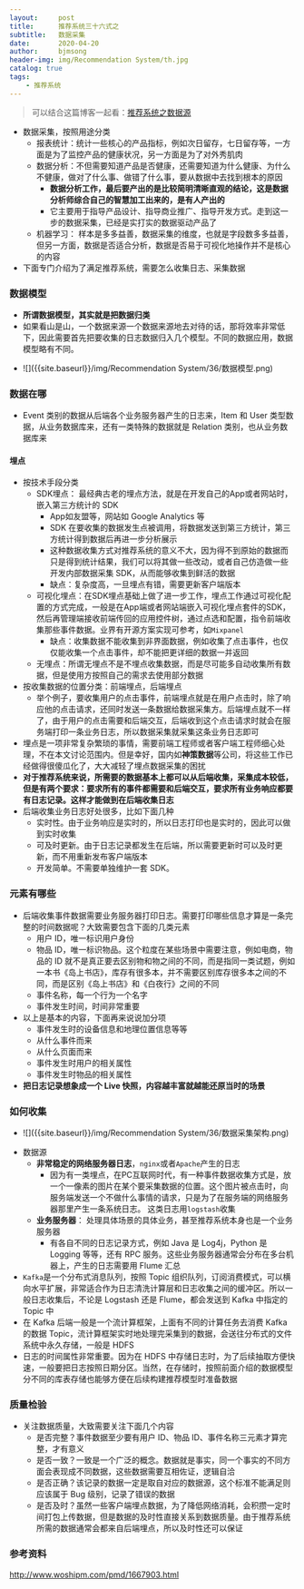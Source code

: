 ```yaml
---
layout:     post
title:      推荐系统三十六式之
subtitle:   数据采集
date:       2020-04-20
author:     bjmsong
header-img: img/Recommendation System/th.jpg
catalog: true
tags:
    - 推荐系统
---
```

>可以结合这篇博客一起看：[推荐系统之数据源](https://bjmsong.github.io/2020/01/03/%E6%8E%A8%E8%8D%90%E7%B3%BB%E7%BB%9F%E4%B9%8B%E6%95%B0%E6%8D%AE%E6%BA%90/)

- 数据采集，按照用途分类
    - 报表统计：统计一些核心的产品指标，例如次日留存，七日留存等，一方面是为了监控产品的健康状况，另一方面是为了对外秀肌肉
    - 数据分析：不但需要知道产品是否健康，还需要知道为什么健康、为什么不健康，做对了什么事、做错了什么事，要从数据中去找到根本的原因
        - **数据分析工作，最后要产出的是比较简明清晰直观的结论，这是数据分析师综合自己的智慧加工出来的，是有人产出的**
        - 它主要用于指导产品设计、指导商业推广、指导开发方式。走到这一步的数据采集，已经是实打实的数据驱动产品了
    - 机器学习： 样本是多多益善，数据采集的维度，也就是字段数多多益善，但另一方面，数据是否适合分析，数据是否易于可视化地操作并不是核心的内容
- 下面专门介绍为了满足推荐系统，需要怎么收集日志、采集数据


### 数据模型
- **所谓数据模型，其实就是把数据归类**
- 如果看山是山，一个数据来源一个数据来源地去对待的话，那将效率非常低下，因此需要首先把要收集的日志数据归入几个模型。不同的数据应用，数据模型略有不同。
<ul> 
<li markdown="1">
![]({{site.baseurl}}/img/Recommendation System/36/数据模型.png) 
</li> 
</ul> 


### 数据在哪
- Event 类别的数据从后端各个业务服务器产生的日志来，Item 和 User 类型数据，从业务数据库来，还有一类特殊的数据就是 Relation 类别，也从业务数据库来

#### 埋点
- 按技术手段分类
    - SDK埋点： 最经典古老的埋点方法，就是在开发自己的App或者网站时，嵌入第三方统计的 SDK 
        - App如友盟等，网站如 Google Analytics 等
        - SDK 在要收集的数据发生点被调用，将数据发送到第三方统计，第三方统计得到数据后再进一步分析展示
        - 这种数据收集方式对推荐系统的意义不大，因为得不到原始的数据而只是得到统计结果，我们可以将其做一些改动，或者自己仿造做一些开发内部数据采集 SDK，从而能够收集到鲜活的数据
        - 缺点：复杂度高，一旦埋点有错，需要更新客户端版本
    - 可视化埋点：在SDK埋点基础上做了进一步工作，埋点工作通过可视化配置的方式完成，一般是在App端或者网站端嵌入可视化埋点套件的SDK，然后再管理端接收前端传回的应用控件树，通过点选和配置，指令前端收集那些事件数据。业界有开源方案实现可参考，如`Mixpanel`
        - 缺点：收集数据不能收集到非界面数据，例如收集了点击事件，也仅仅能收集一个点击事件，却不能把更详细的数据一并返回
    - 无埋点：所谓无埋点不是不埋点收集数据，而是尽可能多自动收集所有数据，但是使用方按照自己的需求去使用部分数据
- 按收集数据的位置分类：前端埋点，后端埋点
    - 举个例子，要收集用户的点击事件，前端埋点就是在用户点击时，除了响应他的点击请求，还同时发送一条数据给数据采集方。后端埋点就不一样了，由于用户的点击需要和后端交互，后端收到这个点击请求时就会在服务端打印一条业务日志，所以数据采集就采集这条业务日志即可
- 埋点是一项非常复杂繁琐的事情，需要前端工程师或者客户端工程师细心处理，不在本文讨论范围内。但是幸好，国内如**神策数据**等公司，将这些工作已经做得很傻瓜化了，大大减轻了埋点数据采集的困扰
- **对于推荐系统来说，所需要的数据基本上都可以从后端收集，采集成本较低，但是有两个要求：要求所有的事件都需要和后端交互，要求所有业务响应都要有日志记录。这样才能做到在后端收集日志**
- 后端收集业务日志好处很多，比如下面几种
    - 实时性。由于业务响应是实时的，所以日志打印也是实时的，因此可以做到实时收集
    - 可及时更新。由于日志记录都发生在后端，所以需要更新时可以及时更新，而不用重新发布客户端版本
    - 开发简单。不需要单独维护一套 SDK。

### 元素有哪些
- 后端收集事件数据需要业务服务器打印日志。需要打印哪些信息才算是一条完整的时间数据呢？大致需要包含下面的几类元素
    - 用户 ID，唯一标识用户身份
    - 物品 ID，唯一标识物品。这个粒度在某些场景中需要注意，例如电商，物品的 ID 就不是真正要去区别物和物之间的不同，而是指同一类试题，例如一本书《岛上书店》，库存有很多本，并不需要区别库存很多本之间的不同，而是区别《岛上书店》和《白夜行》之间的不同
    - 事件名称，每一个行为一个名字
    - 事件发生时间，时间非常重要
- 以上是基本的内容，下面再来说说加分项
    - 事件发生时的设备信息和地理位置信息等等
    - 从什么事件而来
    - 从什么页面而来
    - 事件发生时用户的相关属性
    - 事件发生时物品的相关属性
- **把日志记录想象成一个 Live 快照，内容越丰富就越能还原当时的场景**

### 如何收集
<ul> 
<li markdown="1">
![]({{site.baseurl}}/img/Recommendation System/36/数据采集架构.png) 
</li> 
</ul> 

- 数据源
    - **非常稳定的网络服务器日志**，`nginx`或者`Apache`产生的日志
        - 因为有一类埋点，在PC互联网时代，有一种事件数据收集方式是，放一个一像素的图片在某个要采集数据的位置。这个图片被点击时，向服务端发送一个不做什么事情的请求，只是为了在服务端的网络服务器那里产生一条系统日志。 这类日志用`logstash`收集
    - **业务服务器**： 处理具体场景的具体业务，甚至推荐系统本身也是一个业务服务器
        - 有各自不同的日志记录方式，例如 Java 是 Log4j，Python 是 Logging 等等，还有 RPC 服务。这些业务服务器通常会分布在多台机器上，产生的日志需要用 Flume 汇总
- `Kafka`是一个分布式消息队列，按照 Topic 组织队列，订阅消费模式，可以横向水平扩展，非常适合作为日志清洗计算层和日志收集之间的缓冲区。所以一般日志收集后，不论是 Logstash 还是 Flume，都会发送到 Kafka 中指定的 Topic 中
- 在 Kafka 后端一般是一个流计算框架，上面有不同的计算任务去消费 Kafka 的数据 Topic，流计算框架实时地处理完采集到的数据，会送往分布式的文件系统中永久存储，一般是 HDFS
- 日志的时间属性非常重要。因为在 HDFS 中存储日志时，为了后续抽取方便快速，一般要把日志按照日期分区。当然，在存储时，按照前面介绍的数据模型分不同的库表存储也能够方便在后续构建推荐模型时准备数据

### 质量检验
- 关注数据质量，大致需要关注下面几个内容
    - 是否完整？事件数据至少要有用户 ID、物品 ID、事件名称三元素才算完整，才有意义
    - 是否一致？一致是一个广泛的概念。数据就是事实，同一个事实的不同方面会表现成不同数据，这些数据需要互相佐证，逻辑自洽
    - 是否正确？该记录的数据一定是取自对应的数据源，这个标准不能满足则应该属于 Bug 级别，记录了错误的数据
    - 是否及时？虽然一些客户端埋点数据，为了降低网络消耗，会积攒一定时间打包上传数据，但是数据的及时性直接关系到数据质量。由于推荐系统所需的数据通常会都来自后端埋点，所以及时性还可以保证


### 参考资料
http://www.woshipm.com/pmd/1667903.html